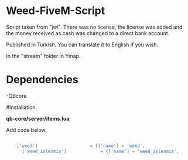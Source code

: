 # Weed-FiveM-Script
Script taken from "jwl". There was no license, the license was added and the money received as cash was changed to a direct bank account.


Published in Turkish. You can translate it to English if you wish.

In the "stream" folder in Ymap.


# Dependencies
-QBcore

#Installation

**qb-core/server/items.lua**;

Add code below

```lua

    ['weed'] 				    = {['name'] = 'weed', 			 				['label'] = 'Esrar', 									['weight'] = 200, 		['type'] = 'item', 			['image'] = 'weed_seed.png', 						['unique'] = false, 	['useable'] = true, 	['shouldClose'] = false,   ['combinable'] = nil,   ['description'] = 'İçinde 2g bulunan Skunk'},
	  ['weed_islenmis'] 		    = {['name'] = 'weed_islenmis', 					['label'] = 'İşlenmiş Esrar', 									['weight'] = 200, 		['type'] = 'item', 			['image'] = 'weed_baggy.png', 						['unique'] = false, 	['useable'] = true, 	['shouldClose'] = false,   ['combinable'] = nil,   ['description'] = 'İçinde 2g bulunan Skunk'},
	
```
